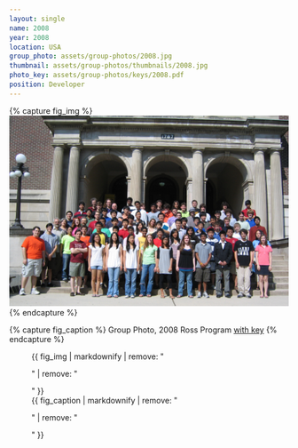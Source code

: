 ```yaml
---
layout: single
name: 2008
year: 2008
location: USA
group_photo: assets/group-photos/2008.jpg
thumbnail: assets/group-photos/thumbnails/2008.jpg
photo_key: assets/group-photos/keys/2008.pdf
position: Developer
---
```

{% capture fig_img %}
[![2008](/assets/group-photos/2008.jpg)](/assets/group-photos/keys/2008.pdf)
{% endcapture %}

{% capture fig_caption %}
Group Photo, 2008 Ross Program [with key](/assets/group-photos/keys/2008.pdf)
{% endcapture %}

<figure>
  {{ fig_img | markdownify | remove: "<p>" | remove: "</p>" }}
  <figcaption>{{ fig_caption | markdownify | remove: "<p>" | remove: "</p>" }}</figcaption>
</figure>
